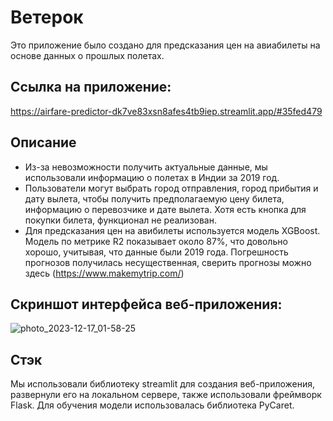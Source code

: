 # Ветерок

Это приложение было создано для предсказания цен на авиабилеты на основе данных о прошлых полетах.

## Ссылка на приложение:
https://airfare-predictor-dk7ve83xsn8afes4tb9iep.streamlit.app/#35fed479

## Описание

* Из-за невозможности получить актуальные данные, мы использовали информацию о полетах в Индии за 2019 год.
* Пользователи могут выбрать город отправления, город прибытия и дату вылета, чтобы получить предполагаемую цену билета, информацию о перевозчике и дате вылета. Хотя есть кнопка для покупки билета, функционал не реализован.
* Для предсказания цен на авибилеты используется модель XGBoost. Модель по метрике R2 показывает около 87%, что довольно хорошо, учитывая, что данные были 2019 года. Погрешность прогнозов получилась несущественная, сверить прогнозы можно здесь (https://www.makemytrip.com/)

## Скриншот интерфейса веб-приложения:
![photo_2023-12-17_01-58-25](https://github.com/Qoorb/Airfare-Predictor/assets/69800705/76069cfa-aa2a-4e29-96db-aca5518b49c7)

## Стэк

Мы использовали библиотеку streamlit для создания веб-приложения, развернули его на локальном сервере, также использовали фреймворк Flask. Для обучения модели использовалась библиотека PyCaret.
